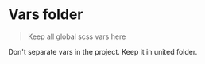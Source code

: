 # Vars folder

> Keep all global scss vars here

Don't separate vars in the project. 
Keep it in united folder.